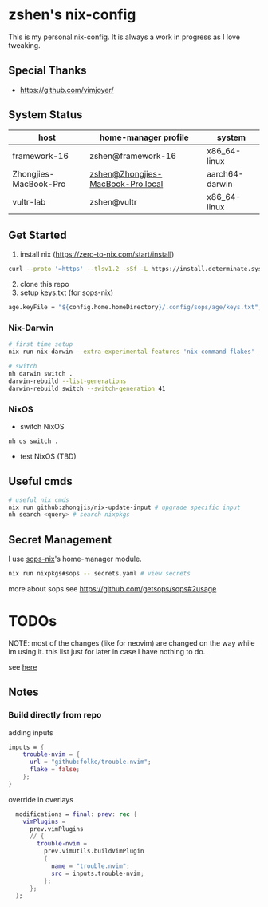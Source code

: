 # zshen's nix-config

This is my personal nix-config. It is always a work in progress as I love tweaking.

## Special Thanks

- https://github.com/vimjoyer/

## System Status

| host                  | home-manager profile              | system         |
| --------------------- | --------------------------------- | -------------- |
| framework-16          | zshen@framework-16                | x86_64-linux   |
| Zhongjies-MacBook-Pro | zshen@Zhongjies-MacBook-Pro.local | aarch64-darwin |
| vultr-lab             | zshen@vultr                       | x86_64-linux   |

## Get Started

1. install nix (https://zero-to-nix.com/start/install)

```bash
curl --proto '=https' --tlsv1.2 -sSf -L https://install.determinate.systems/nix | sh -s -- install
```

2. clone this repo
3. setup keys.txt (for sops-nix)

```nix
age.keyFile = "${config.home.homeDirectory}/.config/sops/age/keys.txt";
```

### Nix-Darwin

```bash
# first time setup
nix run nix-darwin --extra-experimental-features 'nix-command flakes' -- switch --flake .#mac-m1-max

# switch
nh darwin switch .
darwin-rebuild --list-generations
darwin-rebuild switch --switch-generation 41
```

### NixOS

- switch NixOS

```bash
nh os switch .
```

- test NixOS (TBD)

## Useful cmds

```bash
# useful nix cmds
nix run github:zhongjis/nix-update-input # upgrade specific input
nh search <query> # search nixpkgs
```

## Secret Management

I use [sops-nix](https://github.com/Mic92/sops-nix)'s home-manager module.

```bash
nix run nixpkgs#sops -- secrets.yaml # view secrets
```

more about sops see https://github.com/getsops/sops#2usage

# TODOs

NOTE: most of the changes (like for neovim) are changed on the way while im using it. this list just for later in case I have nothing to do.

see [here](https://github.com/users/zhongjis/projects/5)

## Notes

### Build directly from repo

adding inputs

```nix
inputs = {
    trouble-nvim = {
      url = "github:folke/trouble.nvim";
      flake = false;
    };
}
```

override in overlays

```nix
  modifications = final: prev: rec {
    vimPlugins =
      prev.vimPlugins
      // {
        trouble-nvim =
          prev.vimUtils.buildVimPlugin
          {
            name = "trouble.nvim";
            src = inputs.trouble-nvim;
          };
      };
  };
```
